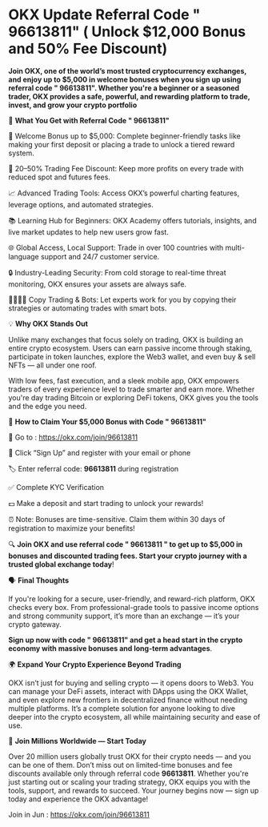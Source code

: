 # OKX Update Referral Code " 96613811" ( Unlock $12,000 Bonus and 50% Fee Discount)

**Join OKX, one of the world’s most trusted cryptocurrency exchanges, and enjoy up to $5,000 in welcome bonuses when you sign up using referral code " 96613811".  Whether you're a beginner or a seasoned trader, OKX provides a safe, powerful, and rewarding platform to trade, invest, and grow your crypto portfolio**

🎁 **What You Get with Referral Code " 96613811"**

💸 Welcome Bonus up to $5,000: Complete beginner-friendly tasks like making your first deposit or placing a trade to unlock a tiered reward system.

🔻 20–50% Trading Fee Discount: Keep more profits on every trade with reduced spot and futures fees.

📈 Advanced Trading Tools: Access OKX’s powerful charting features, leverage options, and automated strategies.

📚 Learning Hub for Beginners: OKX Academy offers tutorials, insights, and live market updates to help new users grow fast.

🌐 Global Access, Local Support: Trade in over 100 countries with multi-language support and 24/7 customer service.

🔒 Industry-Leading Security: From cold storage to real-time threat monitoring, OKX ensures your assets are always safe.

👨‍👩‍👧‍👦 Copy Trading & Bots: Let experts work for you by copying their strategies or automating trades with smart bots.

💡 **Why OKX Stands Out**

Unlike many exchanges that focus solely on trading, OKX is building an entire crypto ecosystem. Users can earn passive income through staking, participate in token launches, explore the Web3 wallet, and even buy & sell NFTs — all under one roof.

With low fees, fast execution, and a sleek mobile app, OKX empowers traders of every experience level to trade smarter and earn more. Whether you're day trading Bitcoin or exploring DeFi tokens, OKX gives you the tools and the edge you need.

📝 **How to Claim Your $5,000 Bonus with Code " 96613811"**

🔗 Go to : https://okx.com/join/96613811

🧾 Click “Sign Up” and register with your email or phone

🏷️ Enter referral code: **96613811** during registration

✅ Complete KYC Verification

💵 Make a deposit and start trading to unlock your rewards!

⏰ Note: Bonuses are time-sensitive. Claim them within 30 days of registration to maximize your benefits!

🔍 
**Join OKX and use referral code " 96613811 " to get up to $5,000 in bonuses and discounted trading fees. Start your crypto journey with a trusted global exchange today**!

🗣 **Final Thoughts**

If you're looking for a secure, user-friendly, and reward-rich platform, OKX checks every box. From professional-grade tools to passive income options and strong community support, it’s more than an exchange — it’s your crypto gateway.

**Sign up now with code " 96613811" and get a head start in the crypto economy with massive bonuses and long-term advantages**.

🌍 **Expand Your Crypto Experience Beyond Trading**

OKX isn’t just for buying and selling crypto — it opens doors to Web3. You can manage your DeFi assets, interact with DApps using the OKX Wallet, and even explore new frontiers in decentralized finance without needing multiple platforms. It’s a complete solution for anyone looking to dive deeper into the crypto ecosystem, all while maintaining security and ease of use.

📢 **Join Millions Worldwide — Start Today**

Over 20 million users globally trust OKX for their crypto needs — and you can be one of them. Don’t miss out on limited-time bonuses and fee discounts available only through referral code **96613811**. Whether you're just starting out or scaling your trading strategy, OKX equips you with the tools, support, and rewards to succeed. Your journey begins now — sign up today and experience the OKX advantage!


Join in Jun : https://okx.com/join/96613811




